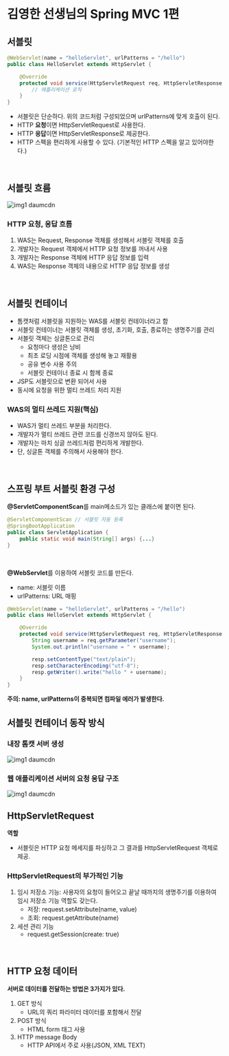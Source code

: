 # 김영한 선생님의 Spring MVC 1편

## 서블릿
``` java
@WebServlet(name = "helloServlet", urlPatterns = "/hello")
public class HelloServlet extends HttpServlet {

    @Override
    protected void service(HttpServletRequest req, HttpServletResponse resp) throws ServletException, IOException {
        // 애플리케이션 로직
    }
}
```
- 서블릿은 단순하다. 위의 코드처럼 구성되었으며 urlPatterns에 맞게 호출이 된다.
- HTTP **요청**이면 HttpServletRequest로 사용한다.
- HTTP **응답**이면 HttpServletResponse로 제공한다.
- HTTP 스펙을 편리하게 사용할 수 있다. (기본적인 HTTP 스펙을 알고 있어야한다.)
<br>

## 서블릿 흐름
![img1 daumcdn](https://user-images.githubusercontent.com/61576254/161426647-bfe0cfed-c809-4b40-9e25-05cb3fdb0b33.png)
### HTTP 요청, 응답 흐름
1. WAS는 Request, Response 객체를 생성해서 서블릿 객체를 호출
2. 개발자는 Request 객체에서 HTTP 요청 정보를 꺼내서 사용
3. 개발자는 Response 객체에 HTTP 응답 정보를 입력
4. WAS는 Response 객체의 내용으로 HTTP 응답 정보를 생성
<br>

## 서블릿 컨테이너
- 톰캣처럼 서블릿을 지원하는 WAS를 서블릿 컨테이너라고 함
- 서블릿 컨테이너는 서블릿 객체를 생성, 초기화, 호출, 종료하는 생명주기를 관리
- 서블릿 객체는 싱글톤으로 관리
    - 요청마다 생성은 낭비
    - 최초 로딩 시점에 객체를 생성해 놓고 재활용
    - 공유 변수 사용 주의
    - 서블릿 컨테이너 종료 시 함께 종료
- JSP도 서블릿으로 변환 되어서 사용
- 동시에 요청을 위한 멀티 쓰레드 처리 지원

### WAS의 멀티 쓰레드 지원(핵심)
- WAS가 멀티 쓰레드 부분을 처리한다.
- 개발자가 멀티 쓰레드 관련 코드를 신경쓰지 않아도 된다.
- 개발자는 마치 싱글 쓰레드처럼 편리하게 개발한다.
- 단, 싱글톤 객체를 주의해서 사용해야 한다.
<br>

## 스프링 부트 서블릿 환경 구성
**@ServletComponentScan**를 main메소드가 있는 클래스에 붙이면 된다.
``` java
@ServletComponentScan // 서블릿 자동 등록
@SpringBootApplication
public class ServletApplication {
    public static void main(String[] args) {...}
}
```
<br>

**@WebServlet**를 이용하여 서블릿 코드를 만든다.
- name: 서블릿 이름
- urlPatterns: URL 매핑
``` java
@WebServlet(name = "helloServlet", urlPatterns = "/hello")
public class HelloServlet extends HttpServlet {

    @Override
    protected void service(HttpServletRequest req, HttpServletResponse resp) throws ServletException, IOException {
        String username = req.getParameter("username");
        System.out.println("username = " + username);

        resp.setContentType("text/plain");
        resp.setCharacterEncoding("utf-8");
        resp.getWriter().write("hello " + username);
    }
}
```
**주의: name, urlPatterns이 중복되면 컴파일 에러가 발생한다.**
<br>

## 서블릿 컨테이너 동작 방식
### 내장 톰캣 서버 생성
![img1 daumcdn](https://user-images.githubusercontent.com/61576254/161427350-61953b1b-0cc1-490d-9d81-a715d9d22f9b.png)
<br>

### 웹 애플리케이션 서버의 요청 응답 구조
![img1 daumcdn](https://user-images.githubusercontent.com/61576254/161427405-ab7affc7-e3d6-49d7-a929-c9f7ee618c4d.png)
<br>

## HttpServletRequest
**역할**
- 서블릿은 HTTP 요청 메세지를 파싱하고 그 결과를 HttpServletRequest 객체로 제공.

### HttpServletRequest의 부가적인 기능
1. 임시 저장소 기능: 사용자의 요청이 들어오고 끝날 때까지의 생명주기를 이용하여 임시 저장소 기능 역할도 갖는다.
    - 저장: request.setAttribute(name, value)
    - 조회: request.getAttribute(name)
2. 세션 관리 기능
    - request.getSession(create: true) 
<br>

## HTTP 요청 데이터
**서버로 데이터를 전달하는 방법은 3가지가 있다.**

1. GET 방식
    - URL의 쿼리 파라미터 데이터를 포함해서 전달
2. POST 방식
    - HTML form 태그 사용
3. HTTP message Body
    - HTTP API에서 주로 사용(JSON, XML TEXT)
